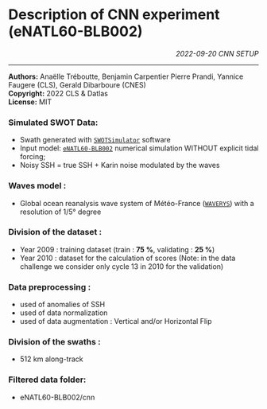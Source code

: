 # Description of CNN experiment (eNATL60-BLB002)

<div style="text-align: right"><i> 2022-09-20 CNN SETUP </i></div>

***
**Authors:**  Anaëlle Tréboutte, Benjamin Carpentier
Pierre Prandi, Yannice Faugere (CLS), Gerald Dibarboure (CNES) <br>
**Copyright:** 2022 CLS & Datlas <br>
**License:** MIT



### Simulated SWOT Data:
- Swath generated with [`SWOTSimulator`](https://github.com/CNES/swot_simulator) software
- Input model: [`eNATL60-BLB002`](https://github.com/ocean-next/eNATL60) numerical simulation WITHOUT explicit tidal forcing;  
- Noisy SSH = true SSH + Karin noise modulated by the waves

### Waves model : 
- Global ocean reanalysis wave system of Météo-France ([`WAVERYS`](https://catalogue.marine.copernicus.eu/documents/PUM/CMEMS-GLO-PUM-001-032.pdf)) with a resolution of 1/5° degree 

### Division of the dataset : 
- Year 2009 : training dataset (train : **75 %**, validating : **25 %**)
- Year 2010 : dataset for the calculation of scores (Note: in the data challenge we consider only cycle 13 in 2010 for the validation)

### Data preprocessing :  
- used of anomalies of SSH 
- used of data normalization
- used of data augmentation : Vertical and/or Horizontal Flip

### Division of the swaths : 
- 512 km along-track


### Filtered data folder:
- eNATL60-BLB002/cnn